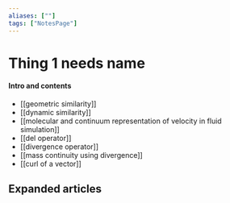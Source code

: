 ```yaml
---
aliases: [""]
tags: ["NotesPage"]
---
```


# Thing 1 needs name 

#### Intro and contents
- [[geometric similarity]]
- [[dynamic similarity]]
- [[molecular and continuum representation of velocity in fluid simulation]]
- [[del operator]]
- [[divergence operator]]
- [[mass continuity using divergence]]
- [[curl of a vector]]


## Expanded articles
